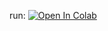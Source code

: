run:
<a target="_blank" href="https://colab.research.google.com/github/1tbfree/GoogleColabHacks/sshx.ipynb">
  <img src="https://colab.research.google.com/assets/colab-badge.svg" alt="Open In Colab"/>
</a>
